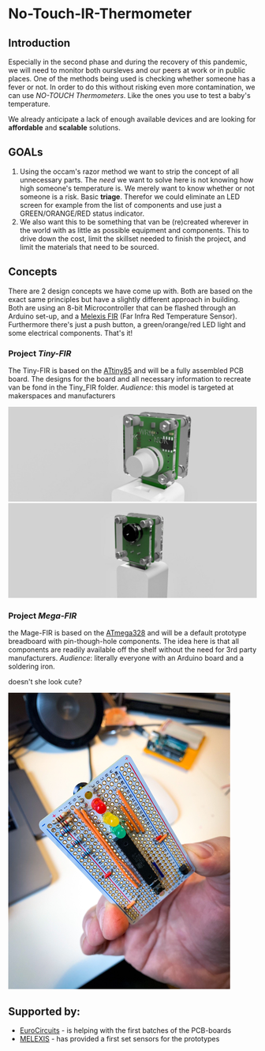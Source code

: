 # No-Touch-IR-Thermometer

## Introduction
Especially in the second phase and during the recovery of this pandemic, we will need to monitor both oursleves and our peers at work or in public places. One of the methods being used is checking whether someone has a fever or not. In order to do this without risking even more contamination, we can use *NO-TOUCH Thermometers*. Like the ones you use to test a baby's temperature.

We already anticipate a lack of enough available devices and are looking for **affordable** and **scalable** solutions. 

## GOALs
1) Using the occam's razor method we want to strip the concept of all unnecessary parts. The *need* we want to solve here is not knowing how high someone's temperature is. We merely want to know whether or not someone is a risk. Basic **triage**. Therefor we could eliminate an LED screen for example from the list of components and use just a GREEN/ORANGE/RED status indicator. 
2) We also want this to be something that van be (re)created wherever in the world with as little as possible equipment and components. This to drive down the cost, limit the skillset needed to finish the project, and limit the materials that need to be sourced.

## Concepts
There are 2 design concepts we have come up with. Both are based on the exact same principles but have a slightly different approach in building. Both are using an 8-bit Microcontroller that can be flashed through an Arduino set-up, and a [Melexis FIR](https://www.melexis.com/en/product/MLX90614/Digital-Plug-Play-Infrared-Thermometer-TO-Can) (Far Infra Red Temperature Sensor). Furthermore there's just a push button, a green/orange/red LED light and some electrical components. That's it!

### Project *Tiny-FIR*
The Tiny-FIR is based on the [ATtiny85](https://www.microchip.com/wwwproducts/en/ATtiny85) and will be a fully assembled PCB board. The designs for the board and all necessary information to recreate van be fond in the Tiny_FIR folder. 
*Audience*: this model is targeted at makerspaces and manufacturers

![Rear Close](/Pictures/Enclosure_Design_Rear_close.jpg)
![Rear Close](/Pictures/Enclosure_Design_Front_close.jpg)

### Project *Mega-FIR*
the Mage-FIR is based on the [ATmega328](https://www.microchip.com/wwwproducts/en/ATmega328) and will be a default prototype breadboard with pin-though-hole components. The idea here is that all components are readily available off the shelf without the need for 3rd party manufacturers.
*Audience*: literally everyone with an Arduino board and a soldering iron.

doesn't she look cute?

<img src="https://raw.githubusercontent.com/MakeInBelgium/No-Touch-IR-Thermometer/master/Mega_FIR/Pictures/MegaFIR%20prototype%20001.jpg" width="450">

## Supported by:
* [EuroCircuits](https://www.eurocircuits.com/) - is helping with the first batches of the PCB-boards
* [MELEXIS](https://www.melexis.com/en) - has provided a first set sensors for the prototypes
